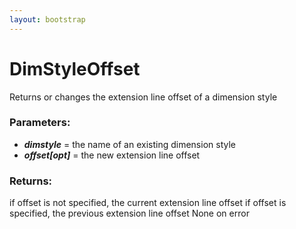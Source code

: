 ```yaml
---
layout: bootstrap
---
```


# DimStyleOffset

Returns or changes the extension line offset of a dimension style
        

### Parameters:

- ***dimstyle*** = the name of an existing dimension style
- ***offset[opt]*** = the new extension line offset
        

### Returns:


if offset is not specified, the current extension line offset
if offset is specified, the previous extension line offset
None on error
        
